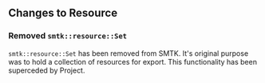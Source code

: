 ## Changes to Resource
### Removed `smtk::resource::Set`
`smtk::resource::Set` has been removed from SMTK. It's original purpose was to
hold a collection of resources for export. This functionality has been
superceded by Project.

